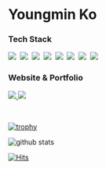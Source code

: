 # Youngmin Ko

<h3>Tech Stack</h3>
<p>  
  <img src="https://img.shields.io/badge/JavaScript-F7DF1E?style=flat-square&logo=JavaScript&logoColor=black"/>&nbsp
  <img src="https://img.shields.io/badge/Typescript-235A97?style=flat-square&logo=Typescript&logoColor=white"/>&nbsp
  <img src="https://img.shields.io/badge/React-61DAFB?style=flat-square&logo=React&logoColor=black"/>&nbsp 
  <img src="https://img.shields.io/badge/Next.js-000000?style=flat-square&logo=next.js&logoColor=white"/>&nbsp
  <img src="https://img.shields.io/badge/Node.js-339933?style=flat-square&logo=Node.js&logoColor=white"/>&nbsp 
  <img src="https://img.shields.io/badge/GraphQL-E10098?style=flat-square&logo=GraphQL&logoColor=white"/>&nbsp
  <img src="https://img.shields.io/badge/Apollo-311C87?style=flat-square&logo=Apollo-GraphQL&logoColor=white"/>&nbsp 
  <img src="https://img.shields.io/badge/react_native-%2320232a?style=flat-square&logo=react&logoColor=blue"/>&nbsp 
</p>

<h3>Website & Portfolio</h3>
 <p>
  <a href="https://mandu0505.notion.site/mandu0505/mandu0505-21db250e06b741c5b084d5f13fe49fa8" target="_blank" alt="resume">
    <img src="https://img.shields.io/badge/-Resume-000000?style=flat-square&logo=Notion&logoColor=white" />
  </a>
  <a href="https://mandu0505.com/" target="_blank" alt="website">
    <img src="https://img.shields.io/badge/-Website-blueviolet?style=flat-square&logoColor=white" />
  </a>
<!--    <a href="https://www.linkedin.com/in/youngmin-ko-0994a411b/"><img src="https://img.shields.io/badge/LinkedIn-0A66C2?style=flat-square&logo=LinkedIn&logoColor=white"/></a> -->
</p>
<br />
<!-- <div>
  
  ![github stats](https://github-readme-stats.vercel.app/api?username=mandu0505)
  <br>
  
</div> -->
 
[![trophy](https://github-profile-trophy.vercel.app/?username=mandu0505&theme=chalk&row=1&column=5&margin-w=5)](https://github.com/ryo-ma/github-profile-trophy)

![github stats](https://github-readme-stats.vercel.app/api/top-langs/?username=mandu0505&hide_border=true&layout=compact)

[![Hits](https://hits.seeyoufarm.com/api/count/incr/badge.svg?url=https%3A%2F%2Fgithub.com%2Fmandu0505&count_bg=%2379C83D&title_bg=%23555555&icon=&icon_color=%23E7E7E7&title=hits&edge_flat=false)](https://hits.seeyoufarm.com)
